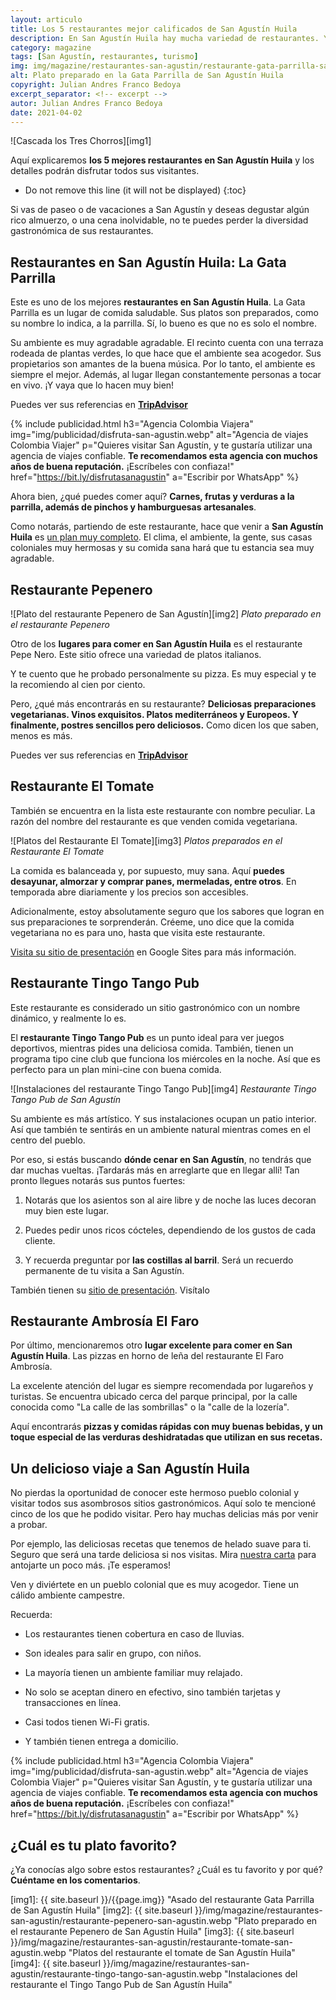 ```yaml
---
layout: articulo
title: Los 5 restaurantes mejor calificados de San Agustín Huila
description: En San Agustín Huila hay mucha variedad de restaurantes. Y muy buenos. Te contaremos de 5 de ellos con muy buenas calificaciones.
category: magazine
tags: [San Agustín, restaurantes, turismo]
img: img/magazine/restaurantes-san-agustin/restaurante-gata-parrilla-san-agustin.webp
alt: Plato preparado en la Gata Parrilla de San Agustín Huila
copyright: Julian Andres Franco Bedoya
excerpt_separator: <!-- excerpt -->
autor: Julian Andres Franco Bedoya
date: 2021-04-02
---
```

![Cascada los Tres Chorros][img1]

Aquí explicaremos **los 5 mejores restaurantes en San Agustín Huila** y los detalles podrán disfrutar todos sus visitantes.

<!-- excerpt -->

* Do not remove this line (it will not be displayed)
{:toc}

Si vas de paseo o de vacaciones a San Agustín y deseas degustar algún rico almuerzo, o una cena inolvidable, no te puedes perder la diversidad gastronómica de sus restaurantes.

## Restaurantes en San Agustín Huila: La Gata Parrilla

Este es uno de los mejores **restaurantes en San Agustín Huila**. La Gata Parrilla es un lugar de comida saludable. Sus platos son preparados, como su nombre lo indica, a la parrilla. Sí, lo bueno es que no es solo el nombre.

Su ambiente es muy agradable agradable. El recinto cuenta con una terraza rodeada de plantas verdes, lo que hace que el ambiente sea acogedor. Sus propietarios son amantes de la buena música. Por lo tanto, el ambiente es siempre el mejor. Además, al lugar llegan constantemente personas a tocar en vivo. ¡Y vaya que lo hacen muy bien!

Puedes ver sus referencias en [**TripAdvisor**](https://www.tripadvisor.co/Restaurant_Review-g445060-d16875100-Reviews-La_Gata_Parrilla-San_Agustin_Huila_Department.html "link de la página tripadvisor con el perfil del restaurante La Gata Parrilla de San Agustín Huila")

<!-- PUBLICIDAD -->
{% include publicidad.html h3="Agencia Colombia Viajera" img="img/publicidad/disfruta-san-agustin.webp" alt="Agencia de viajes Colombia Viajer" p="Quieres visitar San Agustín, y te gustaría utilizar una agencia de viajes confiable. <strong>Te recomendamos esta agencia con muchos años de buena reputación.</strong> ¡Escríbeles con confiaza!" href="https://bit.ly/disfrutasanagustin" a="Escribir por WhatsApp" %}

Ahora bien, ¿qué puedes comer aquí? **Carnes, frutas y verduras a la parrilla, además de pinchos y hamburguesas artesanales**.

Como notarás, partiendo de este restaurante, hace que venir a **San Agustín Huila** es [un plan muy completo](https://www.viajeros.com/guias/san-agustin-huila-magia-y-arqueologia-en-colombia). El clima, el ambiente, la gente, sus casas coloniales muy hermosas y su comida sana hará que tu estancia sea muy agradable.

## Restaurante Pepenero

![Plato del restaurante Pepenero de San Agustín][img2]
*Plato preparado en el restaurante Pepenero*

Otro de los **lugares para comer en San Agustín Huila** es el restaurante Pepe Nero. Este sitio ofrece una variedad de platos italianos.

Y te cuento que he probado personalmente su pizza. Es muy especial y te la recomiendo al cien por ciento.

Pero, ¿qué más encontrarás en su restaurante? **Deliciosas preparaciones vegetarianas. Vinos exquisitos. Platos mediterráneos y Europeos. Y finalmente, postres sencillos pero deliciosos.** Como dicen los que saben, menos es más.

Puedes ver sus referencias en [**TripAdvisor**](https://www.tripadvisor.co/Restaurant_Review-g445060-d7377207-Reviews-Pepe_Nero-San_Agustin_Huila_Department.html "link de la página tripadvisor con el perfil del restaurante Pepenero de San Agustín Huila")

## Restaurante El Tomate

También se encuentra en la lista este restaurante con nombre peculiar. La razón del nombre del restaurante es que venden comida vegetariana.

![Platos del Restaurante El Tomate][img3]
*Platos preparados en el Restaurante El Tomate*

La comida es balanceada y, por supuesto, muy sana. Aquí **puedes desayunar, almorzar y comprar panes, mermeladas, entre otros**. En temporada abre diariamente y los precios son accesibles.

Adicionalmente, estoy absolutamente seguro que los sabores que logran en sus preparaciones te sorprenderán. Créeme, uno dice que la comida vegetariana no es para uno, hasta que visita este restaurante.

[Visita su sitio de presentación](https://restaurante-tomate.negocio.site/ "link de la página del restaurante El Tomate de San Agustín Huila") en Google Sites para más información.

## Restaurante Tingo Tango Pub

Este restaurante es considerado un sitio gastronómico con un nombre dinámico, y realmente lo es.

El **restaurante Tingo Tango Pub** es un punto ideal para ver juegos deportivos, mientras pides una deliciosa comida. También, tienen un programa tipo cine club que funciona los miércoles en la noche. Así que es perfecto para un plan mini-cine con buena comida.

![Instalaciones del restaurante Tingo Tango Pub][img4]
*Restaurante Tingo Tango Pub de San Agustín*

Su ambiente es más artístico. Y sus instalaciones ocupan un patio interior. Así que también te sentirás en un ambiente natural mientras comes en el centro del pueblo.

Por eso, si estás buscando **dónde cenar en San Agustín**, no tendrás que dar muchas vueltas. ¡Tardarás más en arreglarte que en llegar allí!
Tan pronto llegues notarás sus puntos fuertes:

1. Notarás que los asientos son al aire libre y de noche las luces decoran muy bien este lugar.

2. Puedes pedir unos ricos cócteles, dependiendo de los gustos de cada cliente.

3. Y recuerda preguntar por **las costillas al barril**. Será un recuerdo permanente de tu visita a San Agustín.

También tienen su [sitio de presentación](https://tingo-tango-pub.negocio.site/ "link de la página del restaurante Tingo Tango"). Visítalo

## Restaurante Ambrosía El Faro

Por último, mencionaremos otro **lugar excelente para comer en San Agustín Huila**. Las pizzas en horno de leña del restaurante El Faro Ambrosía.

La excelente atención del lugar es siempre recomendada por lugareños y turistas. Se encuentra ubicado cerca del parque principal, por la calle conocida como "La calle de las sombrillas" o la "calle de la lozería".

Aquí encontrarás **pizzas y comidas rápidas con muy buenas bebidas, y un toque especial de las verduras deshidratadas que utilizan en sus recetas.**

## Un delicioso viaje a San Agustín Huila

No pierdas la oportunidad de conocer este hermoso pueblo colonial y visitar todos sus asombrosos sitios gastronómicos. Aquí solo te mencioné cinco de los que he podido visitar. Pero hay muchas delicias más por venir a probar.

Por ejemplo, las deliciosas recetas que tenemos de helado suave para ti. Seguro que será una tarde deliciosa si nos visitas. Mira [nuestra carta](https://wa.me/c/573115245225 "link al catálogo de WhatsApp con el menú de la heladería GurCoff") para antojarte un poco más. ¡Te esperamos!

Ven y diviértete en un pueblo colonial que es muy acogedor. Tiene un cálido ambiente campestre.

Recuerda:

* Los restaurantes tienen cobertura en caso de lluvias.

* Son ideales para salir en grupo, con niños.

* La mayoría tienen un ambiente familiar muy relajado.

* No solo se aceptan dinero en efectivo, sino también tarjetas y transacciones en línea.

* Casi todos tienen Wi-Fi gratis.

* Y también tienen entrega a domicilio.

<!-- PUBLICIDAD -->
{% include publicidad.html h3="Agencia Colombia Viajera" img="img/publicidad/disfruta-san-agustin.webp" alt="Agencia de viajes Colombia Viajer" p="Quieres visitar San Agustín, y te gustaría utilizar una agencia de viajes confiable. <strong>Te recomendamos esta agencia con muchos años de buena reputación.</strong> ¡Escríbeles con confiaza!" href="https://bit.ly/disfrutasanagustin" a="Escribir por WhatsApp" %}

## ¿Cuál es tu plato favorito?

¿Ya conocías algo sobre estos restaurantes? ¿Cuál es tu favorito y por qué? **Cuéntame en los comentarios**.

[img1]: {{ site.baseurl }}/{{page.img}} "Asado del restaurante Gata Parrilla de San Agustín Huila"
[img2]: {{ site.baseurl }}/img/magazine/restaurantes-san-agustin/restaurante-pepenero-san-agustin.webp "Plato preparado en el restaurante Pepenero de San Agustín Huila"
[img3]: {{ site.baseurl }}/img/magazine/restaurantes-san-agustin/restaurante-tomate-san-agustin.webp "Platos del restaurante el tomate de San Agustín Huila"
[img4]: {{ site.baseurl }}/img/magazine/restaurantes-san-agustin/restaurante-tingo-tango-san-agustin.webp "Instalaciones del restaurante el Tingo Tango Pub de San Agustín Huila"
